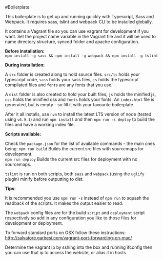 #Boilerplate

This boilerplate is to get up and running quickly with Typescript, Sass and Webpack.
It requires sass, tslint and webpack CLI to be installed globally.

It contains a Vagrant file so you can use vagrant for development if you want.
Set the project name variable in the Vagrant file and it will be used to name directory structure, synced folder and apache configuration.

**Before installation:**  
`npm install -g sass && npm install -g webpack && npm install -g tslint`  


**During installation:**

A `src` folder is created along to hold source files. `src/ts` holds your typescript code, `sass` holds your sass files, `js` holds the typescript compilated files and `fonts` are any fonts that you use.

A `dist` folder is also created to hold your built files, `js` holds the minified js, `css` holds the minified css and `fonts` holds your fonts. An `index.html` file is generated, but is empty - so fill it with your favourite boilerplate.

After it all installs, use `nvm` to install the latest LTS version of node (tested using `v6.9.1`) and run `npm install` and then `npm run -s deploy` to build the files and have a working index file.

**Scripts available:**   

Check the `package.json` for the list of available commands - the main ones being:
`npm run build` Builds the current src files with sourcemaps for development.   
`npm run deploy` Builds the current src files for deployment with no sourcemaps.  

`tslint` is run on both scripts, both `sass` and `webpack` (using the `uglify` plugin) minify before outputting to dist.

**Tips:**

It is recommended you use `npm run -s` instead of `npm run` to squash the readback of the scripts. It makes the output easier to read.

The `webpack` config files are for the build `script` and `deployment` script respectively so add in any configuration you like to those files for development or deployment.

To forward standard ports on OSX follow these instructions:
http://salvatore.garbesi.com/vagrant-port-forwarding-on-mac/

Determine the vagrant ip by sshing into the box and running ifconfig
then you can use that ip to access the website, or alias it in hosts
